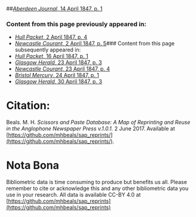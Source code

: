 ##[*Aberdeen Journal*, 14 April 1847, p. 1](https://mhbeals.github.io/sap_html/Aberdeen-Journal/Aberdeen-Journal-14-April-1847-p-1)

### Content from this page previously appeared in:
+ [*Hull Packet*, 2 April 1847, p. 4](https://mhbeals.github.io/sap_html/Hull-Packet/Hull-Packet-2-April-1847-p-4)
+ [*Newcastle Courant*, 2 April 1847, p. 5](https://mhbeals.github.io/sap_html/Newcastle-Courant/Newcastle-Courant-2-April-1847-p-5)### Content from this page subsequently appeared in:
+ [*Hull Packet*, 16 April 1847, p. 1](https://mhbeals.github.io/sap_html/Hull-Packet/Hull-Packet-16-April-1847-p-1)
+ [*Glasgow Herald*, 23 April 1847, p. 3](https://mhbeals.github.io/sap_html/Glasgow-Herald/Glasgow-Herald-23-April-1847-p-3)
+ [*Newcastle Courant*, 23 April 1847, p. 4](https://mhbeals.github.io/sap_html/Newcastle-Courant/Newcastle-Courant-23-April-1847-p-4)
+ [*Bristol Mercury*, 24 April 1847, p. 1](https://mhbeals.github.io/sap_html/Bristol-Mercury/Bristol-Mercury-24-April-1847-p-1)
+ [*Glasgow Herald*, 30 April 1847, p. 3](https://mhbeals.github.io/sap_html/Glasgow-Herald/Glasgow-Herald-30-April-1847-p-3)
                    
# Citation: 

Beals. M. H. *Scissors and Paste Database: A Map of Reprinting and Reuse in the Anglophone Newspaper Press v.1.0.1.* 2 June 2017. Available at [https://github.com/mhbeals/sap_reprints/](https://github.com/mhbeals/sap_reprints/). 
                    
# Nota Bona

Bibliometric data is time consuming to produce but benefits us all. Please remember to cite or acknowledge this and any other bibliometric data you use in your research. All data is available CC-BY 4.0 at [https://github.com/mhbeals/sap_reprints](https://github.com/mhbeals/sap_reprints)